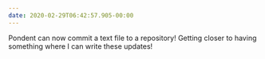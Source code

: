 ```yaml
---
date: 2020-02-29T06:42:57.905-00:00
---
```

Pondent can now commit a text file to a repository! Getting closer to having something where I can write these updates!
